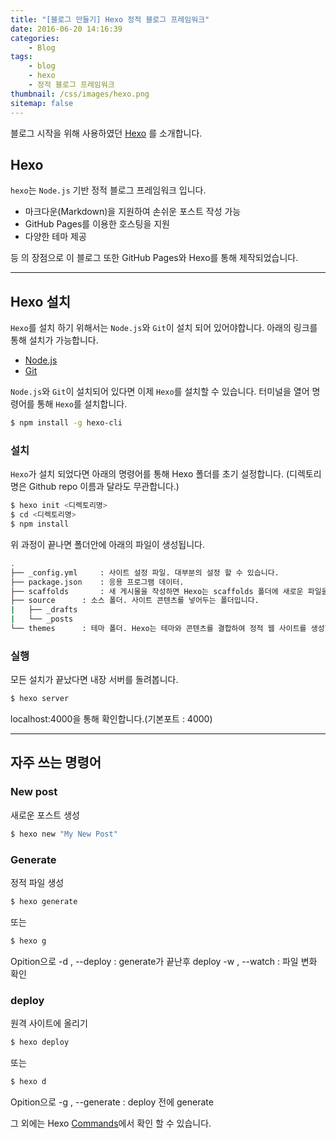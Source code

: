 ```yaml
---
title: "[블로그 만들기] Hexo 정적 블로그 프레임워크"
date: 2016-06-20 14:16:39
categories: 
	- Blog
tags:
	- blog 
	- hexo
	- 정적 블로그 프레임워크
thumbnail: /css/images/hexo.png
sitemap: false
---
```


블로그 시작을 위해 사용하였던 [Hexo](https://hexo.io/) 를 소개합니다.

## Hexo
`hexo`는 `Node.js` 기반 정적 블로그 프레임워크 입니다.

- 마크다운(Markdown)을 지원하여 손쉬운 포스트 작성 가능 
- GitHub Pages를 이용한 호스팅을 지원
- 다양한 테마 제공

등 의 장점으로 이 블로그 또한 GitHub Pages와 Hexo를 통해 제작되었습니다. 

---
## Hexo 설치
`Hexo`를 설치 하기 위해서는 `Node.js`와 `Git`이 설치 되어 있어야합니다.
아래의 링크를 통해 설치가 가능합니다.
- [Node.js](https://nodejs.org/en/)
- [Git](https://git-scm.com/)

`Node.js`와 `Git`이 설치되어 있다면 이제 `Hexo`를 설치할 수 있습니다.
터미널을 열어 명령어를 통해 `Hexo`를 설치합니다. 

``` bash
$ npm install -g hexo-cli
```

### 설치
`Hexo`가 설치 되었다면 아래의 명령어를 통해 Hexo 폴더를 초기 설정합니다.
(디렉토리명은 Github repo 이름과 달라도 무관합니다.) 

``` bash
$ hexo init <디렉토리명>
$ cd <디렉토리명>
$ npm install
```
위 과정이 끝나면 폴더안에 아래의 파일이 생성됩니다.

``` bash
.
├── _config.yml 	: 사이트 설정 파일. 대부분의 설정 할 수 있습니다. 
├── package.json 	: 응용 프로그램 데이터.  
├── scaffolds 		: 새 게시물을 작성하면 Hexo는 scaffolds 폴더에 새로운 파일을 기반으로 하고 있습니다.
├── source 		: 소스 폴더. 사이트 콘텐츠를 넣어두는 폴더입니다.
|   ├── _drafts 	
|   └── _posts 		
└── themes 		: 테마 폴더. Hexo는 테마와 콘텐츠를 결합하여 정적 웹 사이트를 생성합니다.

```
### 실행
모든 설치가 끝났다면 내장 서버를 돌려봅니다.

``` bash
$ hexo server
```
localhost:4000을 통해 확인합니다.(기본포트 : 4000)

---
## 자주 쓰는 명령어
### New post
새로운 포스트 생성

``` bash
$ hexo new "My New Post"
```

### Generate
정적 파일 생성

``` bash
$ hexo generate
```
또는

```bash
$ hexo g
```
Opition으로 
-d , --deploy : generate가 끝난후 deploy
-w , --watch : 파일 변화 확인

### deploy
원격 사이트에 올리기

``` bash
$ hexo deploy
```
또는

```bash
$ hexo d
```
Opition으로 
-g , --generate : deploy 전에 generate

그 외에는 Hexo [Commands](https://hexo.io/docs/commands.html)에서 확인 할 수 있습니다.













